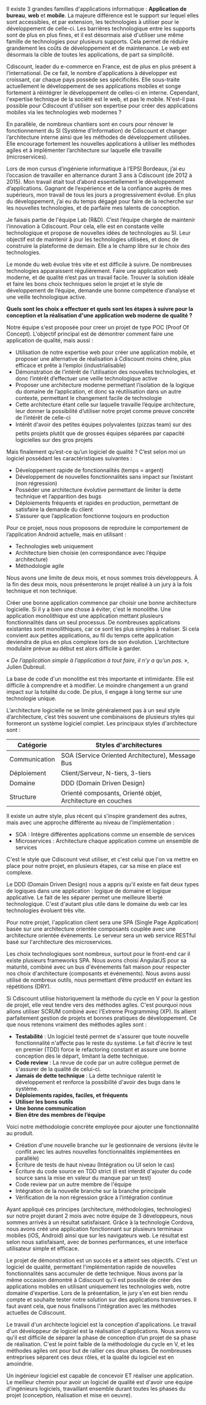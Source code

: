Il existe 3 grandes familles d'applications informatique : **Application de bureau**, **web** et **mobile**. La majeure différence est le support sur lequel elles sont accessibles, et par extension, les technologies à utiliser pour le développement de celle-ci. Les barrières technologique entre les supports sont de plus en plus fines, et il est désormais aisé d'utiliser une même famille de technologies pour plusieurs supports. Cela permet de réduire grandement les coûts de développement et de maintenance. Le web est désormais la cible de toutes les applications, de part sa simplicité.

Cdiscount, leader du e-commerce en France, est de plus en plus présent à l’international. De ce fait, le nombre d'applications à développer est croissant, car chaque pays possède ses spécificités. Elle sous-traite actuellement le développement de ses applications mobiles et songe fortement à réintégrer le développement de celles-ci en interne. Cependant, l'expertise technique de la société est le web, et pas le mobile. N'est-il pas possible pour Cdiscount d'utiliser son expertise pour créer des applications mobiles via les technologies web modernes ?

En parallèle, de nombreux chantiers sont en cours pour rénover le fonctionnement du SI (Système d’Information) de Cdiscount et changer l’architecture interne ainsi que les méthodes de développement utilisées. Elle encourage fortement les nouvelles applications à utiliser les méthodes agiles et à implémenter l’architecture sur laquelle elle travaille (microservices). 

Lors de mon cursus d’ingénierie informatique à l’EPSI Bordeaux, j’ai eu l’occasion de travailler en alternance durant 3 ans à Cdiscount (de 2012 à 2015). Mon travail était tout d’abord essentiellement le développement d’applications. Gagnant de l’expérience et de la confiance auprès de mes supérieurs, mon travail de tous les jours a progressivement évolué. En plus du développement, j’ai eu du temps dégagé pour faire de la recherche sur les nouvelles technologies, et de parfaire mes talents de conception. 

Je faisais partie de l'équipe Lab (R&D). C’est l’équipe chargée de maintenir l’innovation à Cdiscount. Pour cela, elle est en constante veille technologique et propose de nouvelles idées de technologies au SI. Leur objectif est de maintenir à jour les technologies utilisées, et donc de construire la plateforme de demain. Elle a le champ libre sur le choix des technologies.

Le monde du web évolue très vite et est difficile à suivre. De nombreuses technologies apparaissent régulièrement. Faire une application web moderne, et de qualité n’est pas un travail facile. Trouver la solution idéale et faire les bons choix techniques selon le projet et le style de développement de l’équipe, demande une bonne compétence d’analyse et une veille technologique active.

**Quels sont les choix a effectuer et quels sont les étapes à suivre pour la conception et la réalisation d'une application web moderne de qualité ?**

Notre équipe s'est proposée pour creer un projet de type POC (Proof Of Concept). L'objectif principal est de démontrer comment faire une application de qualité, mais aussi : 

* Utilisation de notre expertise web pour créer une application mobile, et proposer une alternative de réalisation à Cdiscount moins chère, plus efficace et prête à l’emploi (industrialisable) 
* Démonstration de l’intérêt de l’utilisation des nouvelles technologies, et donc l’intérêt d’effectuer une veille technologique active
* Proposer une architecture moderne permettant l’isolation de la logique du domaine de l’application, et donc sa réutilisation dans un autre contexte, permettant le changement facile de technologie
* Cette architecture étant celle sur laquelle travaille l’équipe architecture, leur donner la possibilité d’utiliser notre projet comme preuve concrète de l’intérêt de celle-ci 
* Intérêt d'avoir des petites équipes polyvalentes (pizzas team) sur des petits projets plutôt que de grosses équipes séparées par capacité logicielles sur des gros projets

Mais finalement qu’est-ce qu’un logiciel de qualité ? C’est selon moi un logiciel possédant les caractéristiques suivantes :

* Développement rapide de fonctionnalités (temps = argent)
* Développement de nouvelles fonctionnalités sans impact sur l’existant (non régression)
* Posséder une architecture évolutive permettant de limiter la dette technique et l’apparition des bugs
* Déploiements fréquents et rapides en production, permettant de satisfaire la demande du client
* S’assurer que l’application fonctionne toujours en production

Pour ce projet, nous nous proposons de reproduire le comportement de l’application Android actuelle, mais en
utilisant :

* Technologies web uniquement
* Architecture bien choisie (en correspondance avec l’équipe architecture)
* Méthodologie agile

Nous avons une limite de deux mois, et nous sommes trois développeurs. À la fin des deux mois, nous présenterons le projet réalisé à un jury à la fois technique et non technique. 

Créer une bonne application commence par choisir une bonne architecture logicielle. Si il y a bien une chose à éviter, c'est le monolithe. Une application monolithique est une application mettant plusieurs fonctionnalités dans un seul processus. De nombreuses applications existantes sont monolithiques, car ce sont les plus simples à réaliser. Si cela convient aux petites applications, au fil du temps cette application deviendra de plus en plus complexe lors de son évolution. L’architecture modulaire prévue au début est alors difficile à garder.

« *De l’application simple à l’application à tout faire, il n’y a qu’un pas.* », Julien Dubreuil.

La base de code d'un monolithe est très importante et intimidante. Elle est difficile à comprendre et à modifier. Le moindre changement a un grand impact sur la totalité du code. De plus, il engage à long terme sur une technologie unique. 

L’architecture logicielle ne se limite généralement pas à un seul style d’architecture, c’est très souvent une combinaisons de plusieurs styles qui formeront un système logiciel complet. Les principaux styles d'architecture sont :

| Catégorie | Styles d'architectures |
| --- | --- |
| Communication | SOA (Service Oriented Architecture), Message Bus |
| Déploiement | Client/Serveur, N-tiers, 3-tiers |
| Domaine | DDD (Domain Driven Design) |
| Structure | Orienté composants, Orienté objet, Architecture en couches |

Il existe un autre style, plus récent qui s'inspire grandement des autres, mais avec une approche différente au niveau de l’implémentation :

* SOA : Intègre différentes applications comme un ensemble de services 
* Microservices : Architecture chaque application comme un ensemble de services

C'est le style que Cdiscount veut utiliser, et c'est celui que l'on va mettre en place pour notre projet, en plusieurs étapes, car sa mise en place est complexe. 

Le DDD (Domain Driven Design) nous a appris qu'il existe en fait deux types de logiques dans une application : logique de domaine et logique applicative. Le fait de les séparer permet une meilleure liberté technologique. C'est d'autant plus utile dans le domaine du web car les technologies évoluent très vite.

Pour notre projet, l'application client sera une SPA (Single Page Application) basée sur une architecture orientée composants couplée avec une architecture orientée événements. Le serveur sera un web service RESTful basé sur l'architecture des microservices.

Les choix technologiques sont nombreux, surtout pour le front-end car il existe plusieurs frameworks SPA. Nous avons choisi AngularJS pour sa maturité, combiné avec un bus d'événements fait maison pour respecter nos choix d'architecture (composants et événements). Nous avons aussi utilisé de nombreux outils, nous permettant d’être productif en évitant les répétitions (DRY).

Si Cdiscount utilise historiquement la méthode du cycle en V pour la gestion de projet, elle veut tendre vers des méthodes agiles. C'est pourquoi nous allons utiliser SCRUM combiné avec l'Extreme Programming (XP). Ils allient parfaitement gestion de projets et bonnes pratiques de développement. Ce que nous retenons vraiment des méthodes agiles sont :

* **Testabilité** : Un logiciel testé permet de s'assurer que toute nouvelle fonctionnalité n'affecte pas le reste du système. Le fait d'écrire le test en premier (TDD) force le refactoring constant et assure une bonne conception dès le départ, limitant la dette technique.
* **Code review** : La revue de code par un autre collègue permet de s'assurer de la qualité de celui-ci.
* **Jamais de dette technique** : La dette technique ralentit le développement et renforce la possibilité d'avoir des bugs dans le système.
* **Déploiements rapides, faciles, et fréquents**
* **Utiliser les bons outils**
* **Une bonne communication**
* **Bien être des membres de l’équipe**

Voici notre méthodologie concrète employée pour ajouter une fonctionnalité au produit.

* Création d'une nouvelle branche sur le gestionnaire de versions (évite le conflit avec les autres nouvelles fonctionnalités implémentées en parallèle)
* Écriture de tests de haut niveau (Intégration ou UI selon le cas)
* Écriture du code source en TDD strict (il est interdit d'ajouter du code source sans la mise en valeur du manque par un test)
* Code review par un autre membre de l'équipe
* Intégration de la nouvelle branche sur la branche principale
* Vérification de la non régression grâce à l’intégration continue

Ayant appliqué ces principes (architecture, méthodologies, technologies) sur notre projet durant 2 mois avec notre équipe de 3 développeurs, nous sommes arrivés à un résultat satisfaisant. Grâce à la technologie Cordova, nous avons créé une application fonctionnant sur plusieurs terminaux mobiles (iOS, Android) ainsi que sur les navigateurs web. Le résultat est selon nous satisfaisant, avec de bonnes performances, et une interface utilisateur simple et efficace. 

Le projet de démonstration est un succès et a atteint ses objectifs. C'est un logiciel de qualité, permettant l'implémentation rapide de nouvelles fonctionnalités sans accumuler de dette technique. Nous avons par la même occasion démontré à Cdiscount qu'il est possible de créer des applications mobiles en utilisant uniquement les technologies web, notre domaine d'expertise. Lors de la présentation, le jury s'en est bien rendu compte et souhaite tester notre solution sur des applications transverses. Il faut avant cela, que nous finalisons l'intégration avec les méthodes actuelles de Cdiscount.

Le travail d'un architecte logiciel est la conception d'applications. Le travail d'un développeur de logiciel est la réalisation d'applications. Nous avons vu qu'il est difficile de séparer la phase de conception d’un projet de sa phase de réalisation. C'est le point faible de la méthodologie du cycle en V, et les méthodes agiles ont pour but de rallier ces deux phases. De nombreuses entreprises séparent ces deux rôles, et la qualité du logiciel est en amoindrie.

Un ingénieur logiciel est capable de concevoir ET réaliser une application. Le meilleur chemin pour avoir un logiciel de qualité est d'avoir une équipe d'ingénieurs logiciels, travaillant ensemble durant toutes les phases du projet (conception, réalisation et mise en oeuvre). 
